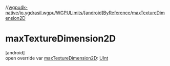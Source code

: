 //[wgpu4k-native](../../../../index.md)/[io.ygdrasil.wgpu](../../index.md)/[WGPULimits](../index.md)/[[android]ByReference](index.md)/[maxTextureDimension2D](max-texture-dimension2-d.md)

# maxTextureDimension2D

[android]\
open override var [maxTextureDimension2D](max-texture-dimension2-d.md): [UInt](https://kotlinlang.org/api/core/kotlin-stdlib/kotlin/-u-int/index.html)
